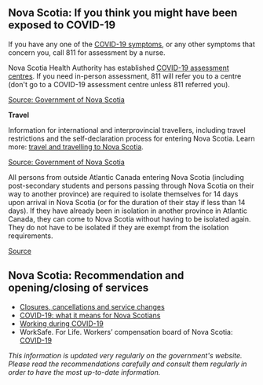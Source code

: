 ## Nova Scotia: If you think you might have been exposed to COVID-19

If you have any one of the [COVID-19 symptoms](https://novascotia.ca/coronavirus/when-to-seek-help/#symptoms), or any other symptoms that concern you, call 811 for assessment by a nurse.

Nova Scotia Health Authority has established [COVID-19 assessment centres](http://www.nshealth.ca/coronavirus-assessment). If you need in-person assessment, 811 will refer you to a centre (don't go to a COVID-19 assessment centre unless 811 referred you).

[Source: Government of Nova Scotia](https://novascotia.ca/coronavirus/when-to-seek-help/)

**Travel**

Information for international and interprovincial travellers, including travel restrictions and the self-declaration process for entering Nova Scotia. Learn more: [travel and travelling to Nova Scotia](https://novascotia.ca/coronavirus/travel/).

[Source: Government of Nova Scotia](https://novascotia.ca/coronavirus/restrictions-and-guidance/#travel)

All persons from outside Atlantic Canada entering Nova Scotia (including post-secondary students and persons passing through Nova Scotia on their way to another province) are required to isolate themselves for 14 days upon arrival in Nova Scotia (or for the duration of their stay if less than 14 days). If they have already been in isolation in another province in Atlantic Canada, they can come to Nova Scotia without having to be isolated again. They do not have to be isolated if they are exempt from the isolation requirements. 

[Source](https://novascotia.ca/coronavirus/restrictions-and-guidance/en/)

## Nova Scotia: Recommendation and opening/closing of services

- [Closures, cancellations and service changes](https://novascotia.ca/closures-cancellations-and-service-changes/)
- [COVID-19: what it means for Nova Scotians](https://novascotia.ca/coronavirus/what-it-means-for-nova-scotians/)
- [Working during COVID-19](https://novascotia.ca/coronavirus/working-during-covid-19/)
- WorkSafe. For Life. Workers’ compensation board of Nova Scotia: [COVID-19](http://www.worksafeforlife.ca/covid19)

_This information is updated very regularly on the government's website. Please read the recommendations carefully and consult them regularly in order to have the most up-to-date information._
